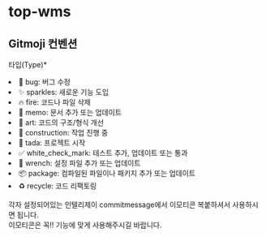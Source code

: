 # top-wms

## Gitmoji 컨벤션
타입(Type)*

<li>🐛 bug: 버그 수정 </li>
<li>✨ sparkles: 새로운 기능 도입</li>
<li>🔥 fire: 코드나 파일 삭제</li>
<li>📝 memo: 문서 추가 또는 업데이트</li>
<li>🎨 art: 코드의 구조/형식 개선</li>
<li>🚧 construction: 작업 진행 중</li>
<li>🎉 tada: 프로젝트 시작</li>
<li>✅ white_check_mark: 테스트 추가, 업데이트 또는 통과</li>
<li>🔧 wrench: 설정 파일 추가 또는 업데이트</li>
<li>📦️ package: 컴파일된 파일이나 패키지 추가 또는 업데이트</li>
<li>♻️ recycle: 코드 리팩토링</li>
</br>
각자 설정되어있는 인텔리제이 commitmessage에서 이모티콘 복붙하셔서 사용하시면 됩니다.
</br>
이모티콘은 꼭!! 기능에 맞게 사용해주시길 바랍니다.
